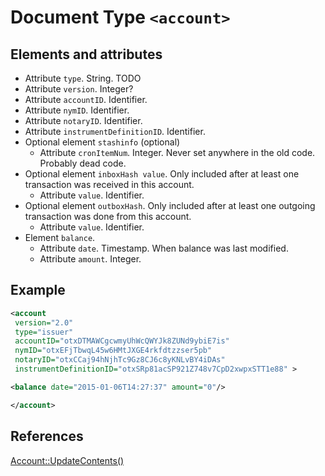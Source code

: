 # Document Type `<account>`

## Elements and attributes

* Attribute `type`. String. TODO
* Attribute `version`. Integer?
* Attribute `accountID`. Identifier.
* Attribute `nymID`. Identifier.
* Attribute `notaryID`. Identifier.
* Attribute `instrumentDefinitionID`. Identifier.
* Optional element `stashinfo` (optional)
    * Attribute `cronItemNum`. Integer. Never set anywhere in the old code.
      Probably dead code.
* Optional element `inboxHash value`. Only included after at least one
  transaction was received in this account.
    * Attribute `value`. Identifier.
* Optional element `outboxHash`. Only included after at least one
  outgoing transaction was done from this account.
    * Attribute `value`. Identifier.
* Element `balance`.
    * Attribute `date`. Timestamp. When balance was last modified.
    * Attribute `amount`. Integer.

## Example

```xml
<account
 version="2.0"
 type="issuer"
 accountID="otxDTMAWCgcwmyUhWcQWYJk8ZUNd9ybiE7is"
 nymID="otxEFjTbwqL45w6HMtJXGE4rkfdtzzser5pb"
 notaryID="otxCCaj94hNjhTc9Gz8CJ6c8yKNLvBY4iDAs"
 instrumentDefinitionID="otxSRp81acSP921Z748v7CpD2xwpxSTT1e88" >

<balance date="2015-01-06T14:27:37" amount="0"/>

</account>
```

## References

[Account::UpdateContents()](https://github.com/Open-Transactions/opentxs/blob/3204ab5fe31afbb2b6b4456ef8dc860b5658884e/src/core/Account.cpp#L741)
